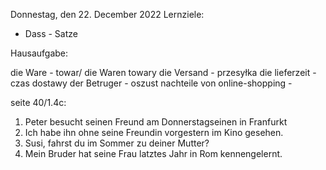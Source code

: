 Donnestag, den 22. December 2022
Lernziele: 
- Dass - Satze

Hausaufgabe:

die Ware - towar/ die Waren towary
die Versand - przesyłka
die lieferzeit - czas dostawy
der Betruger - oszust
nachteile von online-shopping - 

seite 40/1.4c:
1. Peter besucht seinen Freund am Donnerstagseinen in Franfurkt
2. Ich habe ihn ohne seine Freundin vorgestern im Kino gesehen.
3. Susi, fahrst du im Sommer zu deiner Mutter?
4. Mein Bruder hat seine Frau latztes Jahr in Rom kennengelernt. 

